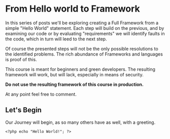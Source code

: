 From Hello world to Framework
=============================

In this series of posts we'll be exploring creating a Full Framework from a simple
"Hello World" statement. Each step will build on the previous, and by examining
our code or by evaluating "requirements" we will identify faults in the code,
which in turn will leed to the next step.

Of course the presented steps will not be the only possible resolutions to the
identified problems. The rich abundance of Frameworks and languages is proof of
this.

This course is meant for beginners and green developers. The resulting framework
will work, but will lack, especially in means of security.

**Do not use the resulting framework of this course in production.**

At any point feel free to comment.

## Let's Begin
Our Journey will begin, as so many others have as well, with a greeting.

	<?php echo "Hello World!"; ?>